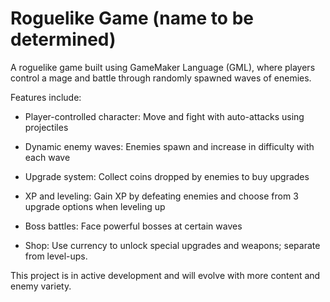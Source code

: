 # Roguelike Game (name to be determined)

A roguelike game built using GameMaker Language (GML), where players control a mage and battle through randomly spawned waves of enemies. 

Features include:
- Player-controlled character: Move and fight with auto-attacks using projectiles
  
- Dynamic enemy waves: Enemies spawn and increase in difficulty with each wave

- Upgrade system: Collect coins dropped by enemies to buy upgrades

- XP and leveling: Gain XP by defeating enemies and choose from 3 upgrade options when leveling up
  
- Boss battles: Face powerful bosses at certain waves
  
- Shop: Use currency to unlock special upgrades and weapons; separate from level-ups.


This project is in active development and will evolve with more content and enemy variety.
